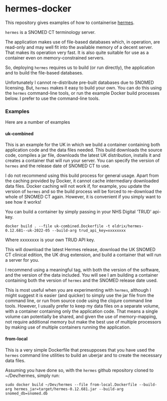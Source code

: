 # hermes-docker

This repository gives examples of how to containerise [hermes](https://github.com/wardle/hermes).

`hermes` is a SNOMED CT terminology server. 

The application makes use of file-based databases which, in operation, are read-only and may well fit 
into the available memory of a decent server. That makes its operation very fast.
It is also quite suitable for use as a container even on memory-constrained servers.

So, deploying `hermes` requires us to build (or run directly), the application and to build the file-based
databases.

Unfortunately I cannot re-distribute pre-built databases due to SNOMED licensing. But, `hermes` makes
it easy to build your own. You can do this using the `hermes` command-line tools, or run the example
Docker build processes below. I prefer to use the command-line tools.


### Examples

Here are a number of examples 

#### uk-combined

This is an example for the UK in which we build a container containing both
application code and the data files needed. This build downloads the source code,
compiles a jar file, downloads the latest UK distribution, installs it and creates
a container that will run your server. You can specify the version of `hermes` and 
the release date of SNOMED CT to use. 

I do not recommend using this build process for general usage. Apart from the caching provided by Docker, 
it cannot cache intermediary downloaded data files. Docker caching will not work if, for example, 
you update the version of `hermes` and so the build process will be forced to re-download the whole of SNOMED CT again.
However, it is convenient if you simply want to see how it works!

You can build a container by simply passing in your NHS Digital 'TRUD' api-key.

```shell
docker build . --file uk-combined.Dockerfile -t eldrix/hermes-0.12.681--uk-2022-05 --build-arg trud_api_key=xxxxxxxx
```

Where xxxxxxxx is your own TRUD API key.

This will download the latest Hermes release, download the UK
SNOMED CT clinical edition, the UK drug extension, and build a container
that will run a server for you.

I recommend using a meaningful tag, with both the version of the software, and the
version of the data included. You will see I am building a container containing both 
the version of `hermes` and the SNOMED release date used. 

This is most useful when you are experimenting with `hermes`, although I might
suggest it is easier (and quicker) to simply use the jar file from the command
line, or run from source code using the clojure command line tools.
However, I usually prefer to keep my data files on a separate volume, with a 
container containing only the application code. That means a single volume 
can potentially be shared, and given the use of memory-mapping, not require 
additional memory but make the best use of multiple processors by making use
of multiple containers running the application.

#### from-local

This is a very simple Dockerfile that presupposes that you have used the `hermes`
command line utilities to build an uberjar and to create the necessary data files.

Assuming you have done so, with the `hermes` github repository cloned to ~/Dev/hermes, 
simply run:

```shell
sudo docker build ~/Dev/hermes --file from-local.Dockerfile --build-arg hermes_jar=target/hermes-0.12.681.jar --build-arg snomed_db=snomed.db
```